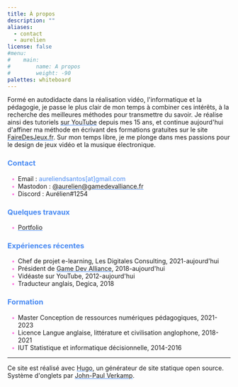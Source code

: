 ```yaml
---
title: À propos
description: ""
aliases:
  - contact
  - aurelien
license: false
#menu: 
#    main:
#        name: A propos
#        weight: -90
palettes: whiteboard
---
```


<style>
ul {
  list-style: none; /* Remove default bullets */
}
ul li::before {
  content: "\2022";  /* \2022 is the CSS Code/unicode for a bullet */
  color: #FF7BE2;
  font-weight: bold;
  display: inline-block; /* Needed to add space between the bullet and the text */
  width: 1em; /* Also needed for space (tweak if needed) */
  margin-left: -1em; /* Also needed for space (tweak if needed) */
}
em {
  font-style: normal;
  color: #4A8BF3;
}
a {
  text-decoration-color: #4A8BF3;
}
h2, h3 {
  color: #4A8BF3;
}
</style>

Formé en autodidacte dans la réalisation vidéo, l'informatique et la pédagogie, je passe le plus clair de mon temps à combiner ces intérêts, à la recherche des meilleures méthodes pour transmettre du savoir. Je réalise ainsi des tutoriels [sur YouTube](https://www.youtube.com/channel/UCCjlo6Ihet_T3X6bKLJzPsA) depuis mes 15 ans, et continue aujourd'hui d'affiner ma méthode en écrivant des formations gratuites sur le site [FaireDesJeux.fr](https://fairedesjeux.fr). Sur mon temps libre, je me plonge dans mes passions pour le design de jeux vidéo et la musique électronique.

### Contact

- Email : <em>aureliendsantos[at]gmail.com</em>
- Mastodon : [@aurelien@gamedevalliance.fr](https://mastodon.gamedevalliance.fr/@aurelien)
- Discord : Aurélien#1254

### Quelques travaux

- [Portfolio](https://aureliendossantos.notion.site/)

### Expériences récentes

- Chef de projet e-learning, Les Digitales Consulting, 2021-aujourd'hui
- Président de [Game Dev Alliance](https://gamedevalliance.fr/), 2018-aujourd'hui
- Vidéaste sur YouTube, 2012-aujourd'hui
- Traducteur anglais, Degica, 2018

### Formation

- Master Conception de ressources numériques pédagogiques, 2021-2023
- Licence Langue anglaise, littérature et civilisation anglophone, 2018-2021
- IUT Statistique et informatique décisionnelle, 2014-2016

---

Ce site est réalisé avec [Hugo](https://gohugo.io/), un générateur de site statique open source. Système d'onglets par [John-Paul Verkamp](https://blog.jverkamp.com/2021/01/27/a-tabbed-view-for-hugo/).
